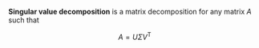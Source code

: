 **Singular value decomposition** is a matrix decomposition for any matrix $A$ such that

$$
A = U\Sigma V^\mathsf{T}
$$